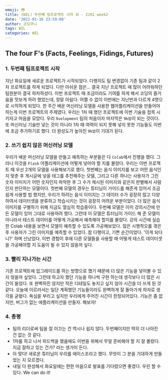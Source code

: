 ```yaml
---
emoji: 😎
title: (WIL) 두번째 팀프로젝트 시작 외 - 2201 week2
date: '2022-01-16 23:59:00'
author: 코딩쿠니
tags: WIL
categories: WIL
--- 
```


## The four F's (Facts, Feelings, Fidings, Futures)
### 1. 두번째 팀프로젝트 시작
지난 화요일에 새로운 프로젝트가 시작되었다. 다행히도 팀 변경없이 기존 팀과 같이 2차 프로젝트를 하게 되었다. 다만 아쉬운 점은... 결국 지난 프로젝트 때 많이 어려워하던 팀원분이 결국 하차하셨다. 이번 프로젝트 때 조금이라도 기여를 하게 해서 코딩의 즐거움을 맛보게 하려 했었는데, 정말 아쉽다. 어쩔 수 없이 이번에는 지난번과 다르게 4명으로 시작하게 되었다. 한 주간 배운 머신러닝 모델을 사용한 웹어플리케이션을 만들어야 하는게 이번 프로젝트의 주제였다. 우리는 1차 때 했던 프로젝트에 이번 기술을 접목 시키자고 마음을 모았다. 우리 `9velopment` 팀의 처음이자 마지막은 `9k밥`이 되는 것이다. 또 머신러닝 기술만 넣는 것이 아니라 1차 때 여력이 되지 못해 넣지 못한 기능들도 이번에 조금 추가하기로 했다. 더 완성도가 높아진 `9k밥`이 기대가 된다.

### 2. 쓰기 쉽지 않은 머신러닝 모델
우리가 배운 머신러닝 모델을 만들고 예측하는 부분들은 다 `Colab`에서 진행을 했다. 그러니 이것을 `Flask` 어플리케이션에 어떻게 넣어야 할 지를 몰랐다. 우리는 이번 프로젝트 때 우선 2개의 모델을 사용해보기로 했다. 첫번째는 음식 이미지를 보고 어떤 음식인지 맞춘 후 게시글에 넣을 태그를 추천해주는 모델, 그리고 다른 하나는 사용자가 그린 숫자 이미지가 어떤 숫자인지 파악한 후 그 수가 제시된 이미지와 같은지 판별해서 사람인지 판단하는 모델이다. 첫번째 모델의 경우는 튜터님이 가이드를 해준게 있어서 조금 쉽게 사용할 법 했지만, 우리가 하려는 음식 이미지는 그 데이터 수가 굉장히 많고 다양하여서 데이터셋을 분류하고 학습시키는 것이 굉장히 어려운 부분이었다. 더 많은 음식 이미지를 구별하기 위해 지금도 열심히 학습중이다. 두번째 모델은 이미 강의시간에 만든 모델이 있어 그대로 사용하려 했다. 그런데 이 모델은 튜터님이 가이드 해 준 모델이 아니라서 테스트 데이터를 어떻게 가공해서 예측해야 할지를 몰랐다. 강의 시간에 실습한 Colab 내용을 보면서 모델이 예측할 수 있도록 가공해보았다. 많은 시행착오를 겪은 후 사용자가 그린 이미지를 예측할 수 있었다. 참 다행이고, 기쁜 순간이었다. '이게 되다니?' 하며 신났었다. 이번 경험이 후에 다른 모델들을 사용할 때 어떻게 테스트 데이터셋을 가공해야할 지 도움이 될 수 있지 않을까 싶다.

### 3. 빨리 지나가는 시간
기존 프로젝트에 업그레이드를 하는 방향으로 했기 때문에 더 많은 기능을 넣어볼 수 있지 않을까 싶었다. 그런데 하고자 했던 기능을 하나씩 구현 하는데 생각보다 더 많은 시간이 들었다. 또 완벽하진 않지만 작은 디테일도 놓지고 싶지 않아 시간을 더 쓰게 된 것 같다. 오늘에 이르러서는 일단 계획했던 기능들이라도 완벽하게 잘 돌아가게 하자로 생각을 굳혔다. 욕심을 부리고 싶지만 우리에게 주어진 시간이 한정되어있다. 기능은 좀 없지만, 버그가 없는 애플리케이션을 만들자. 해보자!

### 4. 총평
* 팀의 리더로써 팀을 잘 이끄는 건 역시나 쉽지 않다. 두번째이지만 딱히 더 나아진 건 없는 것 같다.
* 1차를 하고 나서 피드백을 했음에도 이번을 위해서 무얼 준비해야 할 지 잘 몰랐다. 지금 잘하고 있는 건가? 라는 생가이 든다.
* 아 맞다! 새로운 튜터님이 우리를 에이스조라고 했다. 무엇이 그 분을 기대하게 만들었는 지 모르겠다.
* 내일 다 완성해서 화요일에는 편한 마음으로 발표를 기다렸으면 좋겠다. 우린 할 수 있다. We can do it!

```toc
```
